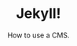 ---
title: Jekyll!
subtitle: How to use a CMS.
layout: default
modal-id: 8
html: 
thumbnail: portfolio.jpg
project-date: november 2019
category: [cms]
description: This shows how we can use, and customize a static CMS like Jekyll.

---